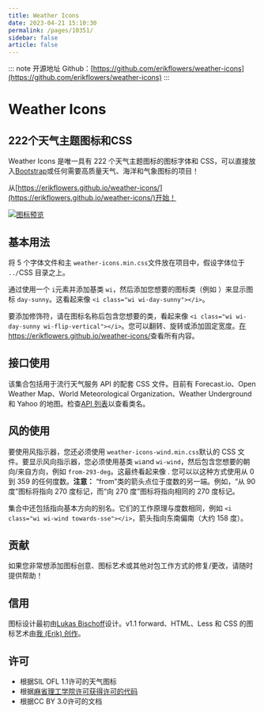 ```yaml
---
title: Weather Icons
date: 2023-04-21 15:10:30
permalink: /pages/10351/
sidebar: false
article: false
---
```

::: note 开源地址
Github：[https://github.com/erikflowers/weather-icons](https://github.com/erikflowers/weather-icons)
::: 
# Weather Icons

## 222个天气主题图标和CSS

Weather Icons 是唯一具有 222 个天气主题图标的图标字体和 CSS，可以直接放入[Bootstrap](http://www.getbootstrap.com/)或任何需要高质量天气、海洋和气象图标的项目！

从[https://erikflowers.github.io/weather-icons/](https://erikflowers.github.io/weather-icons/)开始！

[![图标预览](https://camo.githubusercontent.com/91fd4b7a52c88bca80c99267c5189b910fcf176d2067a2917f7b55ccdece3b7d/687474703a2f2f692e696d6775722e636f6d2f586d5a573271332e706e67)](https://camo.githubusercontent.com/91fd4b7a52c88bca80c99267c5189b910fcf176d2067a2917f7b55ccdece3b7d/687474703a2f2f692e696d6775722e636f6d2f586d5a573271332e706e67)

## 基本用法

将 5 个字体文件和主 `weather-icons.min.css`文件放在项目中，假设字体位于 `../`CSS 目录之上。

通过使用一个 `i`元素并添加基类 `wi`，然后添加您想要的图标类（例如 ）来显示图标 `day-sunny`。这看起来像 `<i class="wi wi-day-sunny"></i>`。

要添加修饰符，请在图标名称后包含您想要的类，看起来像 `<i class="wi wi-day-sunny wi-flip-vertical"></i>`。您可以翻转、旋转或添加固定宽度。[在https://erikflowers.github.io/weather-icons/](https://erikflowers.github.io/weather-icons/)查看所有内容。

## 接口使用

该集合包括用于流行天气服务 API 的配套 CSS 文件。目前有 Forecast.io、Open Weather Map、World Meteorological Organization、Weather Underground 和 Yahoo 的地图。检查[API 列表](https://erikflowers.github.io/weather-icons/api-list.html)以查看类名。

## 风的使用

要使用风指示器，您还必须使用 `weather-icons-wind.min.css`默认的 CSS 文件。要显示风向指示器，您必须使用基类 `wi`and `wi-wind`，然后包含您想要的朝向/来自方向，例如 `from-293-deg`。这最终看起来像 . 您可以以这种方式使用从 0 到 359 的任何度数。**注意：** “from”类的箭头点位于度数的另一端。例如，“从 90 度”图标将指向 270 度标记，而“向 270 度”图标将指向相同的 270 度标记。

集合中还包括指向基本方向的别名。它们的工作原理与度数相同，例如 `<i class="wi wi-wind towards-sse"></i>`，箭头指向东南偏南（大约 158 度）。

## 贡献

如果您非常想添加图标创意、图标艺术或其他对包工作方式的修复/更改，请随时提供帮助！

## 信用

图标设计最初由[Lukas Bischoff](http://www.twitter.com/artill)设计。v1.1 forward、HTML、Less 和 CSS 的图标艺术由[我 (Erik) 创作](http://www.helloerik.com/)。

## 许可

- 根据SIL OFL 1.1许可的天气图标
- 根据[麻省理工学院许可获得许可的代码](http://opensource.org/licenses/mit-license.html)
- 根据CC BY 3.0许可的文档